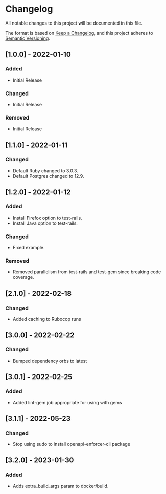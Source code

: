 # Changelog
All notable changes to this project will be documented in this file.

The format is based on [Keep a Changelog](https://keepachangelog.com/en/1.0.0/),
and this project adheres to [Semantic Versioning](https://semver.org/spec/v2.0.0.html).

## [1.0.0] - 2022-01-10
### Added
 - Initial Release
### Changed
 - Initial Release
### Removed
 - Initial Release

## [1.1.0] - 2022-01-11
### Changed
 - Default Ruby changed to 3.0.3.
 - Default Postgres changed to 12.9.

## [1.2.0] - 2022-01-12
### Added
 - Install Firefox option to test-rails.
 - Install Java option to test-rails.
### Changed
 - Fixed example.
### Removed
 - Removed parallelism from test-rails and test-gem since breaking code coverage.

## [2.1.0] - 2022-02-18
### Changed
 - Added caching to Rubocop runs

## [3.0.0] - 2022-02-22
### Changed
 - Bumped dependency orbs to latest

## [3.0.1] - 2022-02-25
### Added
 - Added lint-gem job appropriate for using with gems

## [3.1.1] - 2022-05-23
### Changed
  - Stop using sudo to install openapi-enforcer-cli package

## [3.2.0] - 2023-01-30
### Added
  - Adds extra_build_args param to docker/build.

